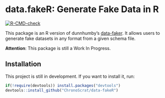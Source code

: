 
<!-- README.md is generated from README.Rmd. Please edit that file -->

# data.fakeR: Generate Fake Data in R

<!-- badges: start -->

[![R-CMD-check](https://github.com/ChronoScrat/data-fakeR/workflows/R-CMD-check/badge.svg)](https://github.com/ChronoScrat/data-fakeR/actions)
<!-- badges: end -->

This package is an R version of dunnhumby’s
[data-faker](https://github.com/dunnhumby/data-faker). It allows users
to generate fake datasets in any format from a given schema file.

**Attention**: This package is still a Work In Progress.

## Installation

This project is still in development. If you want to install it, run:

``` r
if(!require(devtools)) install.packages("devtools")
devtools::install_github("ChronoScrat/data-fakeR")
```
